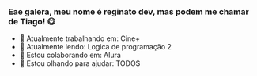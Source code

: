 ### Eae galera, meu nome é reginato dev, mas podem me chamar de Tiago! 😋

- 🔭 Atualmente trabalhando em: Cine+
- 🌱 Atualmente lendo: Logica de programação 2
- 👯 Estou colaborando em: Alura
- 🤔 Estou olhando para ajudar: TODOS
